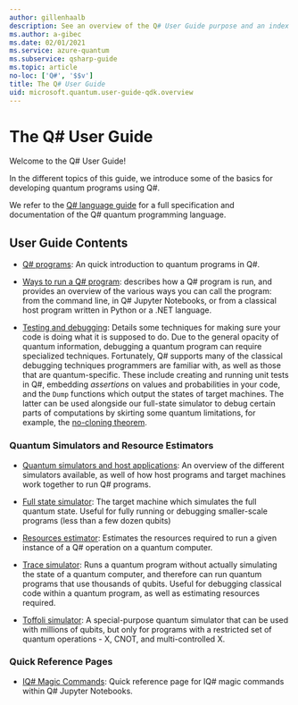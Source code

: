 ```yaml
---
author: gillenhaalb
description: See an overview of the Q# User Guide purpose and an index of its contents.
ms.author: a-gibec
ms.date: 02/01/2021
ms.service: azure-quantum
ms.subservice: qsharp-guide
ms.topic: article
no-loc: ['Q#', '$$v']
title: The Q# User Guide
uid: microsoft.quantum.user-guide-qdk.overview
---
```


# The Q# User Guide

Welcome to the Q# User Guide! 

In the different topics of this guide, we introduce some of the basics for developing quantum programs using Q#.

We refer to the [Q# language guide](xref:microsoft.quantum.qsharp.overview) for a full specification and documentation of the Q# quantum programming language. 

## User Guide Contents

- [Q# programs](xref:microsoft.quantum.user-guide-qdk.overview.programs): An quick introduction to quantum programs in Q#. 

- [Ways to run a Q# program](xref:microsoft.quantum.user-guide-qdk.overview.host-programs): describes how a Q# program is run, and provides an overview of the various ways you can call the program: from the command line, in Q# Jupyter Notebooks, or from a classical host program written in Python or a .NET language.

- [Testing and debugging](xref:microsoft.quantum.user-guide-qdk.overview.testingdebugging): Details some techniques for making sure your code is doing what it is supposed to do. 
    Due to the general opacity of quantum information, debugging a quantum program can require specialized techniques. 
    Fortunately, Q# supports many of the classical debugging techniques programmers are familiar with, as well as those that are quantum-specific. These include creating and running unit tests in Q#, embedding *assertions* on values and probabilities in your code, and the `Dump` functions which output the states of target machines. 
    The latter can be used alongside our full-state simulator to debug certain parts of computations by skirting some quantum limitations, for example, the [no-cloning theorem](xref:microsoft.quantum.concepts.pauli).

### Quantum Simulators and Resource Estimators

- [Quantum simulators and host applications](xref:microsoft.quantum.machines.overview): An overview of the different simulators available, as well of how host programs and target machines work together to run Q# programs.

- [Full state simulator](xref:microsoft.quantum.machines.overview.full-state-simulator): The target machine which simulates the full quantum state. Useful for fully running or debugging smaller-scale programs (less than a few dozen qubits)

- [Resources estimator](xref:microsoft.quantum.machines.overview.resources-estimator): Estimates the resources required to run a given instance of a Q# operation on a quantum computer.

- [Trace simulator](xref:microsoft.quantum.machines.overview.qc-trace-simulator.intro): Runs a quantum program without actually simulating the state of a quantum computer, and therefore can run quantum programs that use thousands of qubits. Useful for debugging classical code within a quantum program, as well as estimating resources required.

- [Toffoli simulator](xref:microsoft.quantum.machines.overview.toffoli-simulator): A special-purpose quantum simulator that can be used with millions of qubits, but only for programs with a restricted set of quantum operations - X, CNOT, and multi-controlled X.

### Quick Reference Pages

- [IQ# Magic Commands](xref:microsoft.quantum.user-guide-qdk.overview.quickref.iqsharp): Quick reference page for IQ# magic commands within Q# Jupyter Notebooks.